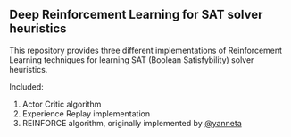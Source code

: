 **Deep Reinforcement Learning for SAT solver heuristics**
----
This repository provides three different implementations of Reinforcement Learning techniques for learning SAT (Boolean Satisfybility) solver heuristics.

Included:
  1. Actor Critic algorithm
  2. Experience Replay implementation
  3. REINFORCE algorithm, originally implemented by [@yanneta](https://github.com/yanneta)

